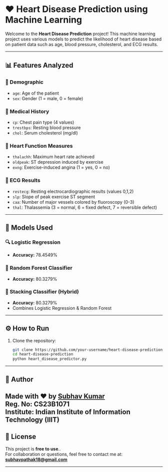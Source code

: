 # ❤️ Heart Disease Prediction using Machine Learning

Welcome to the **Heart Disease Prediction** project! This machine learning project uses various models to predict the likelihood of heart disease based on patient data such as age, blood pressure, cholesterol, and ECG results.

---

## 📊 Features Analyzed

### 🔹 Demographic
- `age`: Age of the patient
- `sex`: Gender (1 = male, 0 = female)

### 🔹 Medical History
- `cp`: Chest pain type (4 values)
- `trestbps`: Resting blood pressure
- `chol`: Serum cholesterol (mg/dl)

### 🔹 Heart Function Measures
- `thalachh`: Maximum heart rate achieved
- `oldpeak`: ST depression induced by exercise
- `exng`: Exercise-induced angina (1 = yes, 0 = no)

### 🔹 ECG Results
- `restecg`: Resting electrocardiographic results (values 0,1,2)
- `slp`: Slope of peak exercise ST segment
- `caa`: Number of major vessels colored by fluoroscopy (0-3)
- `thal`: Thalassemia (3 = normal, 6 = fixed defect, 7 = reversible defect)

---

## 🧠 Models Used

### 🔍 Logistic Regression
- **Accuracy:** 78.4549%

### 🌲 Random Forest Classifier
- **Accuracy:** 80.3279%

### 🤝 Stacking Classifier (Hybrid)
- **Accuracy:** 80.3279%
- Combines Logistic Regression & Random Forest

---

## ⚙️ How to Run

1. Clone the repository:
   ```bash
   git clone https://github.com/your-username/heart-disease-prediction.git
   cd heart-disease-prediction
   python heart_disease_predictor.py
---

## 🙌 Author

**Made with ❤️ by [Subhav Kumar](https://github.com/subhav-code)**  
**Reg. No:** CS23B1071  
**Institute:** Indian Institute of Information Technology (IIIT)
---

## 📜 License

This project is **free to use**..  
For collaboration or questions, feel free to contact me at: **subhavpathak18@gmail.com**

---

